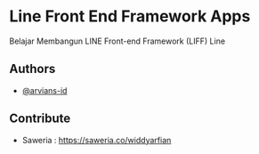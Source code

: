 # Line Front End Framework Apps
Belajar Membangun LINE Front-end Framework (LIFF) Line

## Authors

- [@arvians-id](https://www.github.com/arvians-id)

## Contribute

- Saweria : https://saweria.co/widdyarfian
